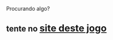Procurando algo?

## tente no <big>[site deste jogo](http://paulodiovani.github.io/nos-sonhos-da-cidade/)</big>
